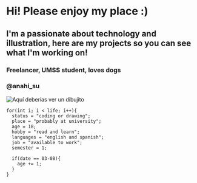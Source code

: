 # Hi! Please enjoy my place :)
## I'm a passionate about technology and illustration, here are my projects so you can see what I'm working on!
### Freelancer, UMSS student, loves dogs
### @anahi_su
![Aquí deberías ver un dibujito](./github_README.jpg)
~~~
for(int i; i < life; i++){
  status = "coding or drawing";
  place = "probably at university";
  age = 18;
  hobby = "read and learn";
  languages = "english and spanish";
  job = "available to work";
  semester = 1;

  if(date == 03-08){
    age += 1;
  }
}  
~~~
